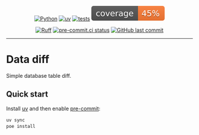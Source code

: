 <span align="center">

[![Python](https://img.shields.io/badge/Python-3.11+-blue.svg)](https://www.python.org/downloads/)
[![uv](https://img.shields.io/endpoint?url=https://raw.githubusercontent.com/astral-sh/uv/main/assets/badge/v0.json)](https://github.com/astral-sh/uv)
[![tests](https://github.com/billwallis/data-diff/actions/workflows/tests.yaml/badge.svg)](https://github.com/billwallis/data-diff/actions/workflows/tests.yaml)
[![coverage](https://raw.githubusercontent.com/billwallis/data-diff/refs/heads/main/coverage.svg)](https://github.com/dbrgn/coverage-badge)

[![Ruff](https://img.shields.io/endpoint?url=https://raw.githubusercontent.com/astral-sh/ruff/main/assets/badge/v2.json)](https://github.com/astral-sh/ruff)
[![pre-commit.ci status](https://results.pre-commit.ci/badge/github/billwallis/data-diff/main.svg)](https://results.pre-commit.ci/latest/github/billwallis/data-diff/main)
[![GitHub last commit](https://img.shields.io/github/last-commit/billwallis/data-diff)](https://shields.io/badges/git-hub-last-commit)

</span>

---

# Data diff

Simple database table diff.

## Quick start

Install [uv](https://docs.astral.sh/uv/getting-started/installation/) and then enable [pre-commit](https://pre-commit.com/):

```bash
uv sync
poe install
```
